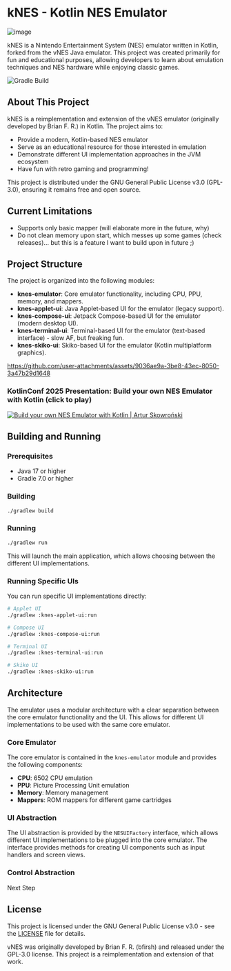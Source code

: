 # kNES - Kotlin NES Emulator

![image](https://github.com/user-attachments/assets/a2cc58bf-5a42-4f47-9b54-cfa6630cdb25)

kNES is a Nintendo Entertainment System (NES) emulator written in Kotlin, forked from the vNES Java emulator. This project was created primarily for fun and educational purposes, allowing developers to learn about emulation techniques and NES hardware while enjoying classic games.

![Gradle Build](https://github.com/ArturSkowronski/kNES/actions/workflows/build.yml/badge.svg)

## About This Project

kNES is a reimplementation and extension of the vNES emulator (originally developed by Brian F. R.) in Kotlin. The project aims to:

- Provide a modern, Kotlin-based NES emulator
- Serve as an educational resource for those interested in emulation
- Demonstrate different UI implementation approaches in the JVM ecosystem
- Have fun with retro gaming and programming!

This project is distributed under the GNU General Public License v3.0 (GPL-3.0), ensuring it remains free and open source.

## Current Limitations

- Supports only basic mapper (will elaborate more in the future, why)
- Do not clean memory upon start, which messes up some games (check releases)... but this is a feature I want to build upon in future ;) 

## Project Structure

The project is organized into the following modules:

- **knes-emulator**: Core emulator functionality, including CPU, PPU, memory, and mappers.
- **knes-applet-ui**: Java Applet-based UI for the emulator (legacy support).
- **knes-compose-ui**: Jetpack Compose-based UI for the emulator (modern desktop UI).
- **knes-terminal-ui**: Terminal-based UI for the emulator (text-based interface) - slow AF, but freaking fun.
- **knes-skiko-ui**: Skiko-based UI for the emulator (Kotlin multiplatform graphics).

https://github.com/user-attachments/assets/9036ae9a-3be8-43ec-8050-3a47b29d1648

### KotlinConf 2025 Presentation: Build your own NES Emulator with Kotlin (click to play)

[![Build your own NES Emulator with Kotlin | Artur Skowroński](https://img.youtube.com/vi/4A6aLK2KznU/hqdefault.jpg)](https://www.youtube.com/watch?v=4A6aLK2KznU)


## Building and Running

### Prerequisites

- Java 17 or higher
- Gradle 7.0 or higher

### Building

```bash
./gradlew build
```

### Running

```bash
./gradlew run
```

This will launch the main application, which allows choosing between the different UI implementations.

### Running Specific UIs

You can run specific UI implementations directly:

```bash
# Applet UI
./gradlew :knes-applet-ui:run

# Compose UI
./gradlew :knes-compose-ui:run

# Terminal UI
./gradlew :knes-terminal-ui:run

# Skiko UI
./gradlew :knes-skiko-ui:run
```

## Architecture

The emulator uses a modular architecture with a clear separation between the core emulator functionality and the UI. This allows for different UI implementations to be used with the same core emulator.

### Core Emulator

The core emulator is contained in the `knes-emulator` module and provides the following components:

- **CPU**: 6502 CPU emulation
- **PPU**: Picture Processing Unit emulation
- **Memory**: Memory management
- **Mappers**: ROM mappers for different game cartridges

### UI Abstraction

The UI abstraction is provided by the `NESUIFactory` interface, which allows different UI implementations to be plugged into the core emulator. The interface provides methods for creating UI components such as input handlers and screen views.

### Control Abstraction

Next Step
 
## License

This project is licensed under the GNU General Public License v3.0 - see the [LICENSE](LICENSE) file for details.

vNES was originally developed by Brian F. R. (bfirsh) and released under the GPL-3.0 license. This project is a reimplementation and extension of that work.
